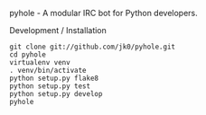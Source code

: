 pyhole - A modular IRC bot for Python developers.

Development / Installation
````
git clone git://github.com/jk0/pyhole.git
cd pyhole
virtualenv venv
. venv/bin/activate
python setup.py flake8
python setup.py test
python setup.py develop
pyhole
````
